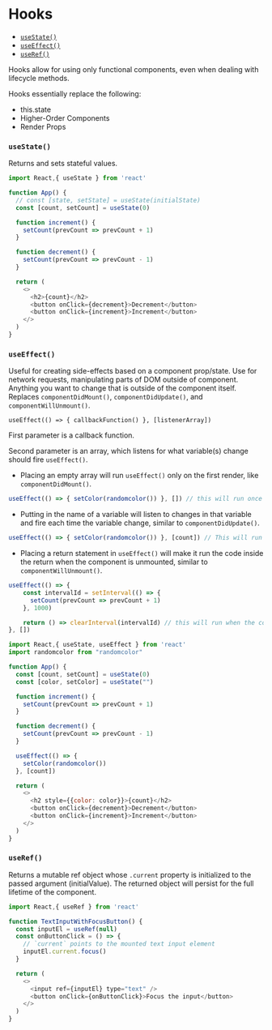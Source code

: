 # Hooks

<!-- TOC -->
- [`useState()`](#usestate)
- [`useEffect()`](#useeffect)
- [`useRef()`](#useref)

<!-- TOC END -->

Hooks allow for using only functional components, even when dealing with lifecycle methods.

Hooks essentially replace the following:
* this.state
* Higher-Order Components
* Render Props


### `useState()`
Returns and sets stateful values.

```javascript
import React,{ useState } from 'react'

function App() {
  // const [state, setState] = useState(initialState)
  const [count, setCount] = useState(0)

  function increment() {
    setCount(prevCount => prevCount + 1)
  }

  function decrement() {
    setCount(prevCount => prevCount - 1)
  }

  return (
    <>
      <h2>{count}</h2>
      <button onClick={decrement}>Decrement</button>
      <button onClick={increment}>Increment</button>
    </>
  )
}
```


### `useEffect()`
Useful for creating side-effects based on a component prop/state. Use for network requests, manipulating parts of DOM outside of component. Anything you want to change that is outside of the component itself. Replaces `componentDidMount()`, `componentDidUpdate()`, and `componentWillUnmount()`.

`useEffect(() => { callbackFunction() }, [listenerArray])`

First parameter is a callback function.

Second parameter is an array, which listens for what variable(s) change should fire `useEffect()`.
* Placing an empty array will run `useEffect()` only on the first render, like `componentDidMount()`.
```javascript
useEffect(() => { setColor(randomcolor()) }, []) // this will run once
```

* Putting in the name of a variable will listen to changes in that variable and fire each time the variable change, similar to `componentDidUpdate()`.
```JavaScript
useEffect(() => { setColor(randomcolor()) }, [count]) // This will run each time `count` changes
```

* Placing a return statement in `useEffect()` will make it run the code inside the return when the component is unmounted, similar to `componentWillUnmount()`.
```javascript
useEffect(() => {
    const intervalId = setInterval(() => {
      setCount(prevCount => prevCount + 1)
    }, 1000)

    return () => clearInterval(intervalId) // this will run when the component unmounts
}, [])
```


```javascript
import React,{ useState, useEffect } from 'react'
import randomcolor from "randomcolor"

function App() {
  const [count, setCount] = useState(0)
  const [color, setColor] = useState("")

  function increment() {
    setCount(prevCount => prevCount + 1)
  }

  function decrement() {
    setCount(prevCount => prevCount - 1)
  }

  useEffect(() => {
    setColor(randomcolor())
  }, [count])

  return (
    <>
      <h2 style={{color: color}}>{count}</h2>
      <button onClick={decrement}>Decrement</button>
      <button onClick={increment}>Increment</button>
    </>
  )
}
```


### `useRef()`
Returns a mutable ref object whose `.current` property is initialized to the passed argument (initialValue). The returned object will persist for the full lifetime of the component.

```JavaScript
import React,{ useRef } from 'react'

function TextInputWithFocusButton() {
  const inputEl = useRef(null)
  const onButtonClick = () => {
    // `current` points to the mounted text input element
    inputEl.current.focus()
  }

  return (
    <>
      <input ref={inputEl} type="text" />
      <button onClick={onButtonClick}>Focus the input</button>
    </>
  )
}
```
